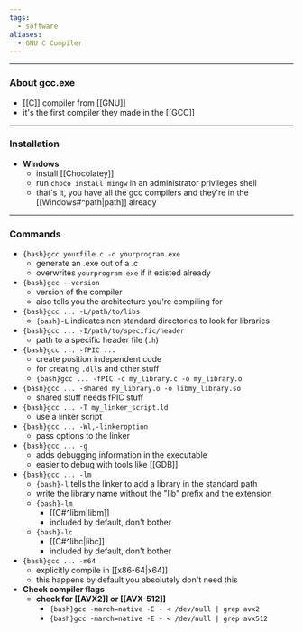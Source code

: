 ```yaml
---
tags:
  - software
aliases:
  - GNU C Compiler
---
```

---

### About gcc.exe

- [[C]] compiler from [[GNU]]
- it's the first compiler they made in the [[GCC]]

---

### Installation

- **Windows**
	- install [[Chocolatey]]
	- run `choco install mingw` in an administrator privileges shell
	- that's it, you have all the gcc compilers and they're in the [[Windows#^path|path]] already

---

### Commands

- `{bash}gcc yourfile.c -o yourprogram.exe`
	- generate an .exe out of a .c
	- overwrites `yourprogram.exe` if it existed already
- `{bash}gcc --version`
	- version of the compiler
	- also tells you the architecture you're compiling for
- `{bash}gcc ... -L/path/to/libs`
	- `{bash}-L` indicates non standard directories to look for libraries
- `{bash}gcc ... -I/path/to/specific/header`
	- path to a specific header file (`.h`)
- `{bash}gcc ... -fPIC ...`
	- create position independent code
	- for creating `.dll`s and other stuff
	- `{bash}gcc ... -fPIC -c my_library.c -o my_library.o`
- `{bash}gcc ... -shared my_library.o -o libmy_library.so`
	- shared stuff needs fPIC stuff
- `{bash}gcc ... -T my_linker_script.ld`
	- use a linker script
- `{bash}gcc ... -Wl,-linkeroption`
	- pass options to the linker
- `{bash}gcc ... -g`
	- adds debugging information in the executable
	- easier to debug with tools like [[GDB]]
- `{bash}gcc ... -lm`
	- `{bash}-l` tells the linker to add a library in the standard path
	- write the library name without the "lib" prefix and the extension
	- `{bash}-lm`
		- [[C#^libm|libm]]
		- included by default, don't bother
	- `{bash}-lc`
		- [[C#^libc|libc]]
		- included by default, don't bother
- `{bash}gcc ... -m64`
	- explicitly compile in [[x86-64|x64]]
	- this happens by default you absolutely don't need this
- **Check compiler flags**
	- **check for [[AVX2]] or [[AVX-512]]**
		- `{bash}gcc -march=native -E - < /dev/null | grep avx2`
		- `{bash}gcc -march=native -E - < /dev/null | grep avx512`